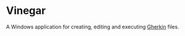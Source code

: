 # Vinegar

A Windows application for creating, editing and executing [Gherkin](https://github.com/cucumber/cucumber/wiki/Gherkin) files.